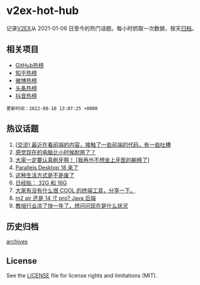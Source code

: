# v2ex-hot-hub

 记录[V2EX](https://www.v2ex.com/)从 2021-01-06 日至今的热门话题。每小时抓取一次数据，按天[归档](archives)。
 
 ## 相关项目

- [GitHub热榜](https://github.com/lonnyzhang423/github-hot-hub)
- [知乎热榜](https://github.com/lonnyzhang423/zhihu-hot-hub)
- [微博热榜](https://github.com/lonnyzhang423/weibo-hot-hub)
- [头条热榜](https://github.com/lonnyzhang423/toutiao-hot-hub)
- [抖音热榜](https://github.com/lonnyzhang423/douyin-hot-hub)


 `更新时间：2022-08-10 13:07:25 +0800`

## 热议话题

1. [[交流] 最近在看前端的内容，接触了一些前端的代码，有一些吐槽](https://www.v2ex.com/t/871818)
1. [感觉现在的电脑比小时候耐用了？](https://www.v2ex.com/t/871817)
1. [大家一定要认真刷牙啊！ [我再也不想坐上牙医的躺椅了]](https://www.v2ex.com/t/871789)
1. [Parallels Desktop 18 来了](https://www.v2ex.com/t/871708)
1. [这种生活方式是不是废了](https://www.v2ex.com/t/871719)
1. [日经贴： 32G 和 16G](https://www.v2ex.com/t/871837)
1. [大家有没有什么很 COOL 的终端工具，分享一下。](https://www.v2ex.com/t/871716)
1. [m2 air 还是 14 寸 pro? Java 后端](https://www.v2ex.com/t/871690)
1. [教培行业凉了快一年了，想问问现在是什么状况](https://www.v2ex.com/t/871823)

## 历史归档

[archives](archives)

## License

See the [LICENSE](LICENSE) file for license rights and limitations (MIT).
